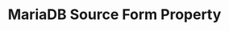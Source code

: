 ---
# -------------------------- #
#        CONTENT TYPE        #
# -------------------------- #

content-type: "api-form"
form-type: "source"
key: "source-form-properties-mariadb-object"


# -------------------------- #
#        OBJECT INFO         #
# -------------------------- #

title: "MariaDB Source Form Property"
api-type: "mariadb"
display-name: "MariaDB"

source-type: "database"
docs-name: "mariadb"
db-type: "mysql"

description: ""


# -------------------------- #
#      OBJECT ATTRIBUTES     #
# -------------------------- #

uses-common-fields: true
## See these fields in _data/connect/common/database-sources.yml > all-databases
## This object will also list the fields in the `mysql` list ^
---